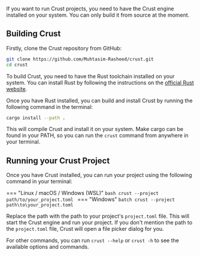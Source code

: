 If you want to run Crust projects, you need to have the Crust engine installed on your system. You can only build it from source at the moment.

## Building Crust

Firstly, clone the Crust repository from GitHub:

```bash
git clone https://github.com/Muhtasim-Rasheed/crust.git
cd crust
```

To build Crust, you need to have the Rust toolchain installed on your system. You can install Rust by following the instructions on the [official Rust website](https://www.rust-lang.org/tools/install).

Once you have Rust installed, you can build and install Crust by running the following command in the terminal:

```bash
cargo install --path .
```

This will compile Crust and install it on your system. Make cargo can be found in your PATH, so you can run the `crust` command from anywhere in your terminal.

## Running your Crust Project

Once you have Crust installed, you can run your project using the following command in your terminal:

=== "Linux / macOS / Windows (WSL)"
    ```bash
    crust --project path/to/your_project.toml
    ```
=== "Windows"
    ```batch
    crust --project path\to\your_project.toml
    ```

Replace the path with the path to your project's `project.toml` file. This will start the Crust engine and run your project.
If you don't mention the path to the `project.toml` file, Crust will open a file picker dialog for you.

For other commands, you can run `crust --help` or `crust -h` to see the available options and commands.
